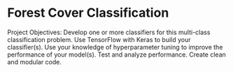# Forest Cover Classification
Project Objectives:
Develop one or more classifiers for this multi-class classification problem.
Use TensorFlow with Keras to build your classifier(s).
Use your knowledge of hyperparameter tuning to improve the performance of your model(s).
Test and analyze performance.
Create clean and modular code.
